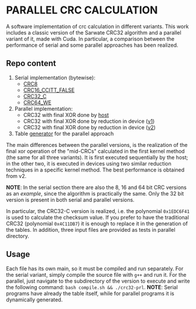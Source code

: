 # PARALLEL CRC CALCULATION
A software implementation of crc calculation in different variants. This work includes a classic version of the Sarwate CRC32 algorithm and a parallel variant of it, made with Cuda. In particular, a comparison between the performance of serial and some parallel approaches has been realized.



## Repo content
1. Serial implementation (bytewise):
    - [CRC8](./serial/crc8.cpp)
    - [CRC16_CCITT_FALSE](./serial/crc16.cpp)
    - [CRC32_C](./serial/crc32.cpp)
    - [CRC64_WE](./serial/crc64.cpp)
2. Parallel implementation: 
    - CRC32 with final XOR done by [host](./parallel/host/crc32-prl-host.cu)
    - CRC32 with final XOR done by reduction in device ([v1](./parallel/host/crc32-prl-red1.cu))
    - CRC32 with final XOR done by reduction in device ([v2](./parallel/host/crc32-prl-red2.cu))
3. Table [generator](./parallel/big-tables-gen.cpp) for the parallel approach

The main differences between the parallel versions, is the realization of the final xor operation of the "mid-CRCs" calculated in the first kernel method (the same for all three variants). It is first executed sequentially by the host; in the other two, it is executed in devices using two similar reduction techniques  in a specific kernel method. The best performance is obtained from v2.

**NOTE**: In the serial section there are also the 8, 16 and 64 bit CRC versions as an *example*, since the algorithm is practically the same. Only the 32 bit version is present in both serial and parallel versions. 

In particular, the CRC32-C version is realized, i.e. the polynomial `0x1EDC6F41` is used to calculate the checksum value. If you prefer to have the traditional CRC32 (polynomial `0x4C11DB7`) it is enough to replace it in the generation of the tables. 
In addition, three input files are provided as tests in parallel directory. 

## Usage
Each file has its own main, so it must be compiled and run separately. For the serial variant, simply compile the source file with `g++` and run it. For the parallel, just navigate to the subdirectory of the version to execute and write the following command: ```bash compile.sh && ./crc32-prl```. 
**NOTE**: Serial programs have already the table itself, while for parallel programs it is dynamically generated. 